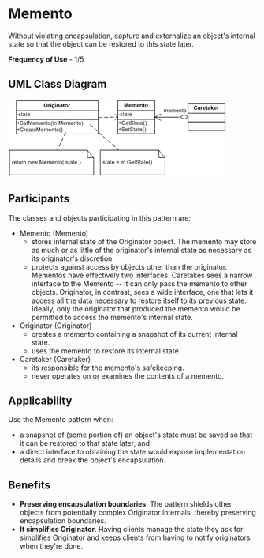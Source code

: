 # Memento

Without violating encapsulation, capture and externalize an object's internal state so that the object can be restored to this state later.

**Frequency of Use** - 1/5

## UML Class Diagram
![Memento UML](memento.gif)

## Participants
The classes and objects participating in this pattern are:
- Memento (Memento)
  - stores internal state of the Originator object. The memento may store as much or as little of the originator's internal state as necessary as its originator's discretion.
  - protects against access by objects other than the originator. Mementos have effectively two interfaces. Caretakes sees a narrow interface to the Memento -- it can only pass the memento to other objects. Originator, in contrast, sees a wide interface, one that lets it access all the data necessary to restore itself to its previous state. Ideally, only the originator that produced the memento would be permitted to access the memento's internal state.
- Originator (Originator)
  - creates a memento containing a snapshot of its current internal state.
  - uses the memento to restore its internal state.
- Caretaker (Caretaker)
  - its responsible for the memento's safekeeping.
  - never operates on or examines the contents of a memento.

## Applicability
Use the Memento pattern when:
- a snapshot of (some portion of) an object's state must be saved so that it can be restored to that state later, and
- a direct interface to obtaining the state would expose implementation details and break the object's encapsulation.

## Benefits
- **Preserving encapsulation boundaries**. The pattern shields other objects from potentially complex Originator internals, thereby preserving encapsulation boundaries.
- **It simplifies Originator**. Having clients manage the state they ask for simplifies Originator and keeps clients from having to notify originators when they're done.
